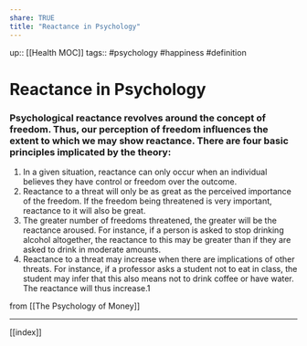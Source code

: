 ```yaml
---
share: TRUE
title: "Reactance in Psychology"
---
```

up:: [[Health MOC]]
tags:: #psychology #happiness #definition


# Reactance in Psychology



###  Psychological reactance revolves around the concept of freedom. Thus, our perception of freedom influences the extent to which we may show reactance. There are four basic principles implicated by the theory:

1. In a given situation, reactance can only occur when an individual believes they have control or freedom over the outcome.
2. Reactance to a threat will only be as great as the perceived importance of the freedom. If the freedom being threatened is very important, reactance to it will also be great.
3. The greater number of freedoms threatened, the greater will be the reactance aroused. For instance, if a person is asked to stop drinking alcohol altogether, the reactance to this may be greater than if they are asked to drink in moderate amounts.
4. Reactance to a threat may increase when there are implications of other threats. For instance, if a professor asks a student not to eat in class, the student may infer that this also means not to drink coffee or have water. The reactance will thus increase.1


from [[The Psychology of Money]]


---
[[index]]